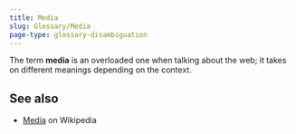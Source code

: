 ```yaml
---
title: Media
slug: Glossary/Media
page-type: glossary-disambiguation
---
```




The term **media** is an overloaded one when talking about the web; it takes on different meanings depending on the context.



## See also

- [Media](https://en.wikipedia.org/wiki/Media) on Wikipedia
